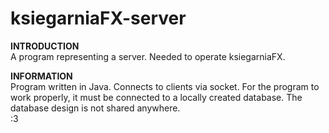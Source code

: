 # ksiegarniaFX-server

**INTRODUCTION**<br/>
A program representing a server. Needed to operate ksiegarniaFX.

**INFORMATION**<br/>
Program written in Java. Connects to clients via socket. For the program to work properly, it must be connected to a locally created database. 
The database design is not shared anywhere.
</br>
:3
